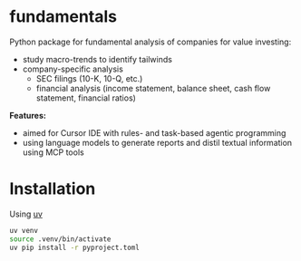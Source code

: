 # fundamentals

Python package for fundamental analysis of companies for value investing:
- study macro-trends to identify tailwinds
- company-specific analysis
  - SEC filings (10-K, 10-Q, etc.)
  - financial analysis (income statement, balance sheet, cash flow statement, financial ratios)

**Features:**
- aimed for Cursor IDE with rules- and task-based agentic programming
- using language models to generate reports and distil textual information using MCP tools

# Installation
Using [uv](https://docs.astral.sh/uv/getting-started/installation/)

```bash
uv venv
source .venv/bin/activate
uv pip install -r pyproject.toml
```
